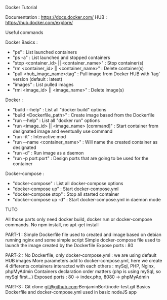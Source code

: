 
Docker Tutorial

Documentation  : https://docs.docker.com/
HUB            : https://hub.docker.com/explore/

Useful commands

Docker Basics :
- "ps"                                          : List launched containers
- "ps -a"                                       : List launched and stopped containers
- "stop <container_id> || <container_name>"     : Stop container(s)
- "rm <container_id> || <container_name>"       : Delete container(s)
- "pull <hub_image_name>:tag"                   : Pull image from Docker HUB with 'tag' version (default : latest)
- "images"                                      : List pulled images
- "rmi <image_id> || <image_name>"              : Delete image(s)

Docker :
- "build --help"                                : List all "docker build" options
- "build <Dockerfile_path>"                     : Create image based from the Dockerfile
- "run --help"                                  : List all "docker run" options
- "run <image_id> || <image_name> [command]"    : Start container from designated image and eventually use command
- "run -it"                                     : Interactive mod
- "run --name <container_name>"                 : Will name the created container as designated
- "run -d"                                      : Run image as a daemon
- "run -p port:port"                            : Design ports that are going to be used for the container


Docker-compose :
- "docker-compose"                              : List all docker-compose options
- "docker-compose up"                           : Start docker-compose.yml
- "docker-compose stop"                         : Stop all started container
- "docker-compose up -d"                        : Start docker-compose.yml in daemon mode



TUTO

All those parts only need docker build, docker run or docker-compose commands. No npm install, no apt-get install

PART-1 :
   Simple Dockerfile file used to created and image based on debian running nginx and some simple script
   Simple docker-compose file used to launch the image created by the Dockerfile
   Expose ports : 80

PART-2 :
   No Dockerfile, only docker-compose.yml : we are using default HUB images
   More parameters add to docker-compose.yml, here we create 4 differents containers interacted with each others : mySql, PHP, Nginx, phpMyAdmin
   Containers declaration order matters (php is using mySql, so mySql first...)
   Exposed ports : 80 -> index.php, 8080 -> phpMyAdmin

PART-3 :
   Git clone git@github.com:BenjaminBort/node-test.git
   Basics Dockerfile and docker-compose.yml used in basic nodeJS app
